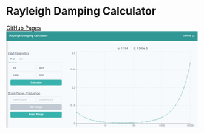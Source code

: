 # Rayleigh Damping Calculator

[GitHub Pages](https://hotaosa.github.io/rayleigh_damping/)
![capture](public/capture.png)
